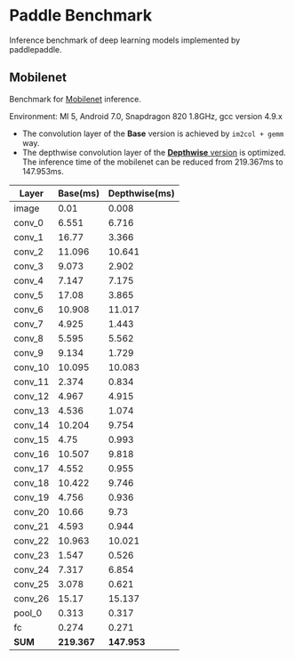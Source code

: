 # Paddle Benchmark
Inference benchmark of deep learning models implemented by paddlepaddle.

## Mobilenet
Benchmark for [Mobilenet](https://github.com/PaddlePaddle/Mobile/tree/master/flowers102/mobilenet) inference.

Environment: MI 5, Android 7.0, Snapdragon 820 1.8GHz, gcc version 4.9.x

- The convolution layer of the **Base** version is achieved by `im2col + gemm` way.
- The depthwise convolution layer of the [**Depthwise** version](https://github.com/PaddlePaddle/Paddle/pull/3718) is optimized. The inference time of the mobilenet can be reduced from 219.367ms to 147.953ms.

| Layer | Base(ms) | Depthwise(ms) |
| ----- |--------- | ----------------- |
| image | 0.01 | 0.008 |
| conv_0 | 6.551 | 6.716 |
| conv_1 | 16.77 | 3.366 |
| conv_2 | 11.096 | 10.641 |
| conv_3 | 9.073 | 2.902 |
| conv_4 | 7.147 | 7.175 |
| conv_5 | 17.08 | 3.865 |
| conv_6 | 10.908 | 11.017 |
| conv_7 | 4.925 | 1.443 |
| conv_8 | 5.595 | 5.562 |
| conv_9 | 9.134 | 1.729 |
| conv_10 | 10.095 | 10.083 |
| conv_11 | 2.374 | 0.834 |
| conv_12 | 4.967 | 4.915 |
| conv_13 | 4.536 | 1.074 |
| conv_14 | 10.204 | 9.754 |
| conv_15 | 4.75 | 0.993 |
| conv_16 | 10.507 | 9.818 |
| conv_17 | 4.552 | 0.955 |
| conv_18 | 10.422 | 9.746 |
| conv_19 | 4.756 | 0.936 |
| conv_20 | 10.66 | 9.73 |
| conv_21 | 4.593 | 0.944 |
| conv_22 | 10.963 | 10.021 |
| conv_23 | 1.547 | 0.526 |
| conv_24 | 7.317 | 6.854 |
| conv_25 | 3.078 | 0.621 |
| conv_26 | 15.17 | 15.137 |
| pool_0 | 0.313 | 0.317 |
| fc | 0.274 | 0.271 |
| **SUM** | **219.367** | **147.953** |


